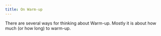 ```yaml
---
title: On Warm-up
---
```


There are several ways for thinking about Warm-up. Mostly it is about how much
(or how long) to warm-up. 

